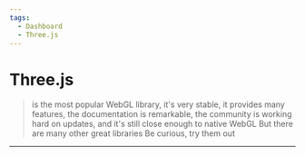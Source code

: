 ```yaml
---
tags:
  - Dashboard
  - Three.js
---
```


# Three.js

> is the most popular WebGL library, it's very stable, it provides many features, the documentation is remarkable, the community is working hard on updates, and it's still close enough to native WebGL But there are many other great libraries Be curious, try them out

---
